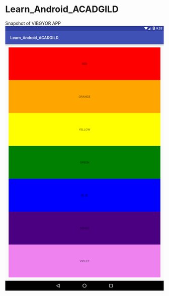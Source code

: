 # Learn_Android_ACADGILD
Snapshot of VIBGYOR APP
![alt tag](https://github.com/karthik-krishnaswamy17/Learn_Android_ACADGILD/blob/Assignment2.1/Assignment1.png)
